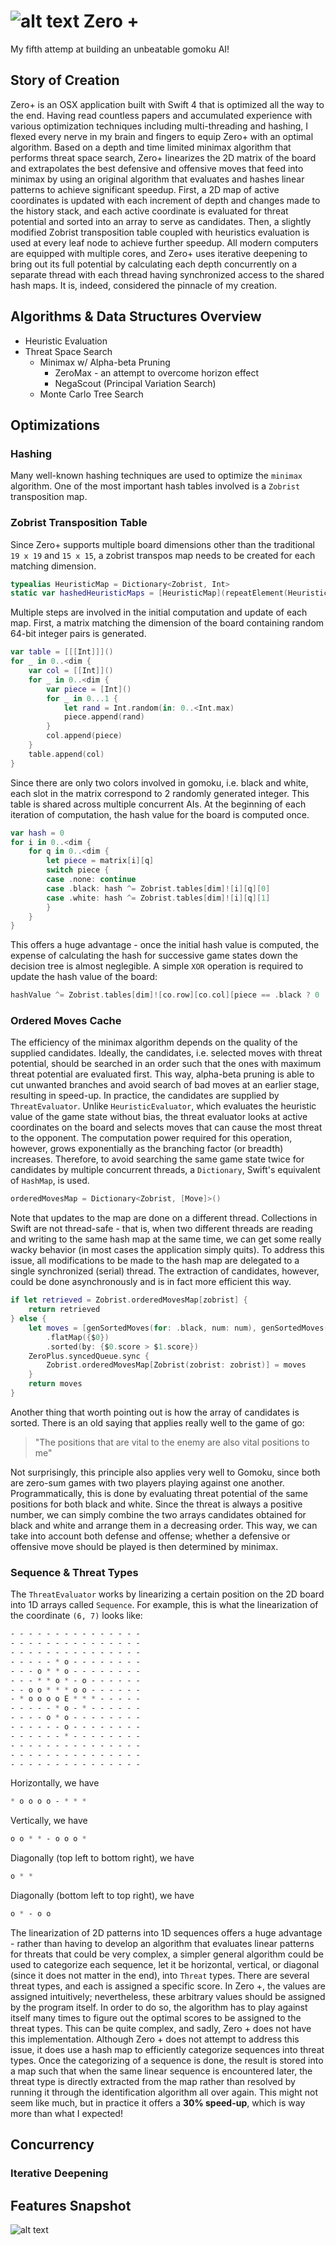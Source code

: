 #  ![alt text](https://github.com/JiachenRen/gomoku-zero-plus/blob/master/Gomoku%20Zero/Resources/Assets.xcassets/AppIcon.appiconset/icon_128x128.png "Zero + App Icon") Zero +
My fifth attemp at building an unbeatable gomoku AI!

## Story of Creation
Zero+ is an OSX application built with Swift 4 that is optimized all the way to the end. Having read countless papers and accumulated experience with various optimization techniques including multi-threading and hashing, I flexed every nerve in my brain and fingers to equip Zero+ with an optimal algorithm. Based on a depth and time limited minimax algorithm that performs threat space search, Zero+ linearizes the 2D matrix of the board and extrapolates the best defensive and offensive moves that feed into minimax by using an original algorithm that evaluates and hashes linear patterns to achieve significant speedup. First, a 2D map of active coordinates is updated with each increment of depth and changes made to the history stack, and each active coordinate is evaluated for threat potential and sorted into an array to serve as candidates. Then, a slightly modified Zobrist transposition table coupled with heuristics evaluation is used at every leaf node to achieve further speedup. All modern computers are equipped with multiple cores, and Zero+ uses iterative deepening to bring out its full potential by calculating each depth concurrently on a separate thread with each thread having synchronized access to the shared hash maps. It is, indeed, considered the pinnacle of my creation.

## Algorithms & Data Structures Overview
- Heuristic Evaluation
- Threat Space Search
    - Minimax w/ Alpha-beta Pruning 
        - ZeroMax - an attempt to overcome horizon effect
        - NegaScout (Principal Variation Search)
    - Monte Carlo Tree Search


## Optimizations
### Hashing
Many well-known hashing techniques are used to optimize the `minimax` algorithm. One of the most important hash tables involved is a `Zobrist` transposition map. 

### Zobrist Transposition Table
Since Zero+ supports multiple board dimensions other than the traditional `19 x 19` and `15 x 15`, a zobrist transpos map needs to be created for each matching dimension. 
```swift
typealias HeuristicMap = Dictionary<Zobrist, Int>
static var hashedHeuristicMaps = [HeuristicMap](repeatElement(HeuristicMap(), count: 19))
```
Multiple steps are involved in the initial computation and update of each map. First, a matrix matching the dimension of the board containing random 64-bit integer pairs is generated. 
```swift
var table = [[[Int]]]()
for _ in 0..<dim {
    var col = [[Int]]()
    for _ in 0..<dim {
        var piece = [Int]()
        for _ in 0...1 {
            let rand = Int.random(in: 0..<Int.max)
            piece.append(rand)
        }
        col.append(piece)
    }
    table.append(col)
}
```
Since there are only two colors involved in gomoku, i.e. black and white, each slot in the matrix correspond to 2 randomly generated integer. This table is shared across multiple concurrent AIs. At the beginning of each iteration of computation, the hash value for the board is computed once. 
```swift
var hash = 0
for i in 0..<dim {
    for q in 0..<dim {
        let piece = matrix[i][q]
        switch piece {
        case .none: continue
        case .black: hash ^= Zobrist.tables[dim]![i][q][0]
        case .white: hash ^= Zobrist.tables[dim]![i][q][1]
        }
    }
}
```
This offers a huge advantage - once the initial hash value is computed, the expense of calculating the hash for successive game states down the decision tree is almost neglegible. A simple `XOR` operation is required to update the hash value of the board:
```swift
hashValue ^= Zobrist.tables[dim]![co.row][co.col][piece == .black ? 0 : 1]
```
### Ordered Moves Cache
The efficiency of the minimax algorithm depends on the quality of the supplied candidates. Ideally, the candidates, i.e. selected moves with threat potential, should be searched in an order such that the ones with maximum threat potential are evaluated first. This way, alpha-beta pruning is able to cut unwanted branches and avoid search of bad moves at an earlier stage, resulting in speed-up. In practice, the candidates are supplied by `ThreatEvaluator`. Unlike `HeuristicEvaluator`, which evaluates the heuristic value of the game state without bias, the threat evaluator looks at active coordinates on the board and selects moves that can cause the most threat to the opponent. The computation power required for this operation, however, grows exponentially as the branching factor (or breadth) increases. Therefore, to avoid searching the same game state twice for candidates by multiple concurrent threads, a `Dictionary`, Swift's equivalent of `HashMap`, is used.
```swift
orderedMovesMap = Dictionary<Zobrist, [Move]>()
```
Note that updates to the map are done on a different thread. Collections in Swift are not thread-safe - that is, when two different threads are reading and writing to the same hash map at the same time, we can get some really wacky behavior (in most cases the application simply quits). To address this issue, all modifications to be made to the hash map are delegated to a single synchronized (serial) thread. The extraction of candidates, however, could be done asynchronously and is in fact more efficient this way. 
```swift
if let retrieved = Zobrist.orderedMovesMap[zobrist] {
    return retrieved
} else {
    let moves = [genSortedMoves(for: .black, num: num), genSortedMoves(for: .white, num: num)]
        .flatMap({$0})
        .sorted(by: {$0.score > $1.score})
    ZeroPlus.syncedQueue.sync {
        Zobrist.orderedMovesMap[Zobrist(zobrist: zobrist)] = moves
    }
    return moves
}
```
Another thing that worth pointing out is how the array of candidates is sorted. There is an old saying that applies really well to the game of go:
> "The positions that are vital to the enemy are also vital positions to me"

Not surprisingly, this principle also applies very well to Gomoku, since both are zero-sum games with two players playing against one another. Programmatically, this is done by evaluating threat potential of the same positions for both black and white. Since the threat is always a positive number, we can simply combine the two arrays candidates obtained for black and white and arrange them in a decreasing order. This way, we can take into account both defense and offense; whether a defensive or offensive move should be played is then determined by minimax. 

### Sequence & Threat Types
The `ThreatEvaluator` works by linearizing a certain position on the 2D board into 1D arrays called `Sequence`. For example, this is what the linearization of the coordinate `(6, 7)` looks like:
```css
- - - - - - - - - - - - - - - 
- - - - - - - - - - - - - - - 
- - - - - - - - - - - - - - - 
- - - - - * o - - - - - - - - 
- - - o * * o - - - - - - - - 
- - - * * o * - o - - - - - - 
- - o o * * * o o - - - - - - 
- * o o o o E * * * - - - - - 
- - - - - * o - * - - - - - - 
- - - - o * o - - - - - - - - 
- - - - - - o - - - - - - - - 
- - - - - - * - - - - - - - - 
- - - - - - - - - - - - - - - 
- - - - - - - - - - - - - - - 
- - - - - - - - - - - - - - - 
```
Horizontally, we have 
```css
* o o o o - * * *
```
Vertically, we have 
```css
o o * * - o o o *
```
Diagonally (top left to bottom right), we have
```css
o * *
```
Diagonally (bottom left to top right), we have
```css
o * - o o
```
The linearization of 2D patterns into 1D sequences offers a huge advantage - rather than having to develop an algorithm that evaluates linear patterns for threats that could be very complex, a simpler general algorithm could be used to categorize each sequence, let it be horizontal, vertical, or diagonal (since it does not matter in the end), into `Threat` types. There are several threat types, and each is assigned a specific score. In Zero +, the values are assigned intuitively; nevertheless, these arbitrary values should be assigned by the program itself. In order to do so, the algorithm has to play against itself many times to figure out the optimal scores to be assigned to the threat types. This can be quite complex, and sadly, Zero + does not have this implementation. Although Zero + does not attempt to address this issue, it does use a hash map to efficiently categorize sequences into threat types. Once the categorizing of a sequence is done, the result is stored into a map such that when the same linear sequence is encountered later, the threat type is directly extracted from the map rather than resolved by running it through the identification algorithm all over again. This might not seem like much, but in practice it offers a **30% speed-up**, which is way more than what I expected!
## Concurrency
### Iterative Deepening






## Features Snapshot
![alt text](https://github.com/JiachenRen/gomoku-zero-plus/blob/master/Gomoku%20Zero/Resources/Screenshots/all-features.png "Features Snapshot") 
